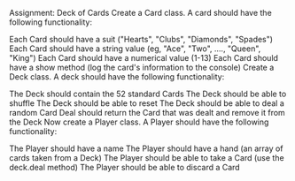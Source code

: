 Assignment: Deck of Cards
Create a Card class. A card should have the following functionality:

Each Card should have a suit ("Hearts", "Clubs", "Diamonds", "Spades")
Each Card should have a string value (eg, "Ace", "Two", ...., "Queen", "King")
Each Card should have a numerical value (1-13)
Each Card should have a show method (log the card's information to the console)
Create a Deck class. A deck should have the following functionality:

The Deck should contain the 52 standard Cards
The Deck should be able to shuffle
The Deck should be able to reset
The Deck should be able to deal a random Card
Deal should return the Card that was dealt and remove it from the Deck
Now create a Player class. A Player should have the following functionality:

The Player should have a name
The Player should have a hand (an array of cards taken from a Deck)
The Player should be able to take a Card (use the deck.deal method)
The Player should be able to discard a Card
